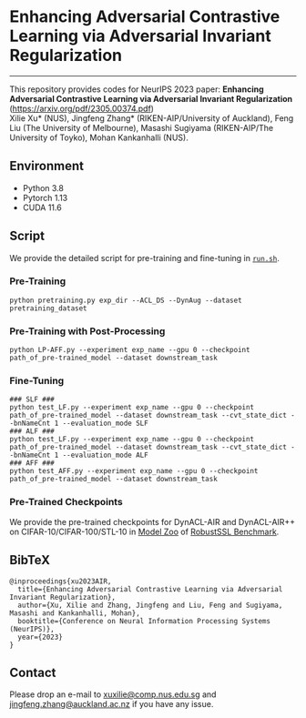 
# Enhancing Adversarial Contrastive Learning via Adversarial Invariant Regularization
---
This repository provides codes for NeurIPS 2023 paper: **Enhancing Adversarial Contrastive Learning via Adversarial Invariant Regularization** (https://arxiv.org/pdf/2305.00374.pdf)
<br> Xilie Xu* (NUS), Jingfeng Zhang* (RIKEN-AIP/University of Auckland), Feng Liu (The University of Melbourne), Masashi Sugiyama (RIKEN-AIP/The University of Toyko), Mohan Kankanhalli (NUS).

## Environment
+ Python 3.8
+ Pytorch 1.13
+ CUDA 11.6


## Script
We provide the detailed script for pre-training and fine-tuning in [```run.sh```](./run.sh).

### Pre-Training
```
python pretraining.py exp_dir --ACL_DS --DynAug --dataset pretraining_dataset
```

### Pre-Training with Post-Processing
```
python LP-AFF.py --experiment exp_name --gpu 0 --checkpoint path_of_pre-trained_model --dataset downstream_task
```

### Fine-Tuning
```
### SLF ###
python test_LF.py --experiment exp_name --gpu 0 --checkpoint path_of_pre-trained_model --dataset downstream_task --cvt_state_dict --bnNameCnt 1 --evaluation_mode SLF
### ALF ###
python test_LF.py --experiment exp_name --gpu 0 --checkpoint path_of_pre-trained_model --dataset downstream_task --cvt_state_dict --bnNameCnt 1 --evaluation_mode ALF
### AFF ###
python test_AFF.py --experiment exp_name --gpu 0 --checkpoint path_of_pre-trained_model --dataset downstream_task
```

### Pre-Trained Checkpoints
We provide the pre-trained checkpoints for DynACL-AIR and DynACL-AIR++ on CIFAR-10/CIFAR-100/STL-10 in [Model Zoo](https://github.com/GodXuxilie/RobustSSL_Benchmark) of [RobustSSL Benchmark](https://robustssl.github.io).

## BibTeX
```
@inproceedings{xu2023AIR,
  title={Enhancing Adversarial Contrastive Learning via Adversarial Invariant Regularization},
  author={Xu, Xilie and Zhang, Jingfeng and Liu, Feng and Sugiyama, Masashi and Kankanhalli, Mohan},
  booktitle={Conference on Neural Information Processing Systems (NeurIPS)},
  year={2023}
}
```

## Contact
Please drop an e-mail to xuxilie@comp.nus.edu.sg and jingfeng.zhang@auckland.ac.nz if you have any issue.
